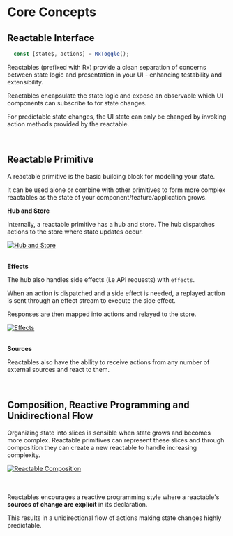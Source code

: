 # Core Concepts

## Reactable Interface

```typescript
  const [state$, actions] = RxToggle();
```

Reactables (prefixed with Rx) provide a clean separation of concerns between state logic and presentation in your UI - enhancing testability and extensibility.

Reactables encapsulate the state logic and expose an observable which UI components can subscribe to for state changes.

For predictable state changes, the UI state can only be changed by invoking action methods provided by the reactable. 

<br>

## Reactable Primitive

A reactable primitive is the basic building block for modelling your state.

It can be used alone or combine with other primitives to form more complex reactables as the state of your component/feature/application grows.

**Hub and Store**

Internally, a reactable primitive has a hub and store. The hub dispatches actions to the store where state updates occur.

<a class="rx-example" href="/reactables/ReactablePrimitiveOne.jpg" target="_blank" rel="noreferrer">
  <img src="/reactables/ReactablePrimitiveOne.jpg" alt="Hub and Store" title="Hub and Store" style="max-width: 300px" />
</a>

<br>
<br>

**Effects**

The hub also handles side effects (i.e API requests) with `effects`.

When an action is dispatched and a side effect is needed, a replayed action is sent through an effect stream to execute the side effect.

Responses are then mapped into actions and relayed to the store.

<a class="rx-example" href="/reactables/ReactablePrimitiveTwo.jpg" target="_blank" rel="noreferrer">
  <img src="/reactables/ReactablePrimitiveTwo.jpg" alt="Effects" title="Effects" style="max-width: 300px" />
</a>

<br>
<br>

**Sources**

Reactables also have the ability to receive actions from any number of external sources and react to them.

<br>

## Composition, Reactive Programming and Unidirectional Flow <a name="composition">

Organizing state into slices is sensible when state grows and becomes more complex. Reactable primitives can represent these slices and through composition they can create a new reactable to handle increasing complexity.

<a class="rx-example" href="/reactables/ReactableCombined.jpg" target="_blank" rel="noreferrer">
  <img src="/reactables/ReactableCombined.jpg" alt="Reactable Composition" title="Reactable Composition" style="max-width: 300px" />
</a>

<br>
<br>
<br>

Reactables encourages a reactive programming style where a reactable's **sources of change are explicit** in its declaration.

This results in a unidirectional flow of actions making state changes highly predictable.
